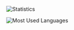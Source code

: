 ![Statistics](https://github-readme-stats.anuraghazra1.vercel.app/api?username=edwolt&show_icons=true&include_all_commits=true&hide_rank=true&theme=onedark)

![Most Used Languages](https://github-readme-stats.anuraghazra1.vercel.app/api/top-langs/?username=edwolt&layout=compact&theme=onedark)



<!--
### Hi there 👋

**Edwolt/Edwolt** is a ✨ _special_ ✨ repository because its `README.md` (this file) appears on your GitHub profile.

Here are some ideas to get you started:

- 🔭 I’m currently working on ...
- 🌱 I’m currently learning ...
- 👯 I’m looking to collaborate on ...
- 🤔 I’m looking for help with ...
- 💬 Ask me about ...
- 📫 How to reach me: ...
- 😄 Pronouns: ...
- ⚡ Fun fact: ...
-->

